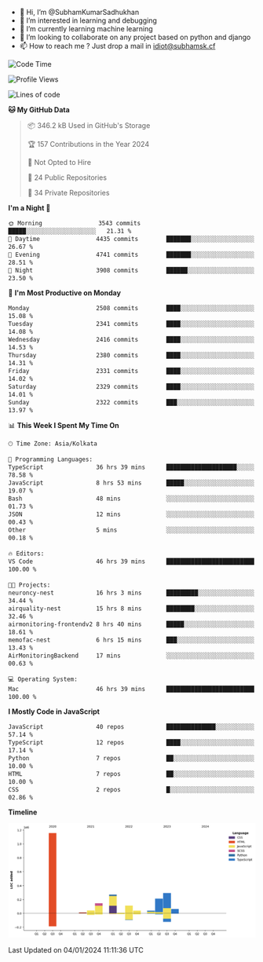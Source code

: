 - 👋 Hi, I’m @SubhamKumarSadhukhan
- 👀 I’m interested in learning and debugging
- 🌱 I’m currently learning machine learning
- 💞️ I’m looking to collaborate on any project based on python and django
- 📫 How to reach me ?
      Just drop a mail in idiot@subhamsk.cf

<!---
SubhamKumarSadhukhan/SubhamKumarSadhukhan is a ✨ special ✨ repository because its `README.md` (this file) appears on your GitHub profile.
You can click the Preview link to take a look at your changes.
--->


<!--START_SECTION:waka-->
![Code Time](http://img.shields.io/badge/Code%20Time-1%2C840%20hrs-blue)

![Profile Views](http://img.shields.io/badge/Profile%20Views-0-blue)

![Lines of code](https://img.shields.io/badge/From%20Hello%20World%20I%27ve%20Written-2.4%20million%20lines%20of%20code-blue)

**🐱 My GitHub Data** 

> 📦 346.2 kB Used in GitHub's Storage 
 > 
> 🏆 157 Contributions in the Year 2024
 > 
> 🚫 Not Opted to Hire
 > 
> 📜 24 Public Repositories 
 > 
> 🔑 34 Private Repositories 
 > 
**I'm a Night 🦉** 

```text
🌞 Morning                3543 commits        █████░░░░░░░░░░░░░░░░░░░░   21.31 % 
🌆 Daytime                4435 commits        ███████░░░░░░░░░░░░░░░░░░   26.67 % 
🌃 Evening                4741 commits        ███████░░░░░░░░░░░░░░░░░░   28.51 % 
🌙 Night                  3908 commits        ██████░░░░░░░░░░░░░░░░░░░   23.50 % 
```
📅 **I'm Most Productive on Monday** 

```text
Monday                   2508 commits        ████░░░░░░░░░░░░░░░░░░░░░   15.08 % 
Tuesday                  2341 commits        ████░░░░░░░░░░░░░░░░░░░░░   14.08 % 
Wednesday                2416 commits        ████░░░░░░░░░░░░░░░░░░░░░   14.53 % 
Thursday                 2380 commits        ████░░░░░░░░░░░░░░░░░░░░░   14.31 % 
Friday                   2331 commits        ████░░░░░░░░░░░░░░░░░░░░░   14.02 % 
Saturday                 2329 commits        ████░░░░░░░░░░░░░░░░░░░░░   14.01 % 
Sunday                   2322 commits        ███░░░░░░░░░░░░░░░░░░░░░░   13.97 % 
```


📊 **This Week I Spent My Time On** 

```text
🕑︎ Time Zone: Asia/Kolkata

💬 Programming Languages: 
TypeScript               36 hrs 39 mins      ████████████████████░░░░░   78.58 % 
JavaScript               8 hrs 53 mins       █████░░░░░░░░░░░░░░░░░░░░   19.07 % 
Bash                     48 mins             ░░░░░░░░░░░░░░░░░░░░░░░░░   01.73 % 
JSON                     12 mins             ░░░░░░░░░░░░░░░░░░░░░░░░░   00.43 % 
Other                    5 mins              ░░░░░░░░░░░░░░░░░░░░░░░░░   00.18 % 

🔥 Editors: 
VS Code                  46 hrs 39 mins      █████████████████████████   100.00 % 

🐱‍💻 Projects: 
neuroncy-nest            16 hrs 3 mins       █████████░░░░░░░░░░░░░░░░   34.44 % 
airquality-nest          15 hrs 8 mins       ████████░░░░░░░░░░░░░░░░░   32.46 % 
airmonitoring-frontendv2 8 hrs 40 mins       █████░░░░░░░░░░░░░░░░░░░░   18.61 % 
memofac-nest             6 hrs 15 mins       ███░░░░░░░░░░░░░░░░░░░░░░   13.43 % 
AirMonitoringBackend     17 mins             ░░░░░░░░░░░░░░░░░░░░░░░░░   00.63 % 

💻 Operating System: 
Mac                      46 hrs 39 mins      █████████████████████████   100.00 % 
```

**I Mostly Code in JavaScript** 

```text
JavaScript               40 repos            ██████████████░░░░░░░░░░░   57.14 % 
TypeScript               12 repos            ████░░░░░░░░░░░░░░░░░░░░░   17.14 % 
Python                   7 repos             ██░░░░░░░░░░░░░░░░░░░░░░░   10.00 % 
HTML                     7 repos             ██░░░░░░░░░░░░░░░░░░░░░░░   10.00 % 
CSS                      2 repos             █░░░░░░░░░░░░░░░░░░░░░░░░   02.86 % 
```



**Timeline**

![Lines of Code chart](https://raw.githubusercontent.com/SubhamKumarSadhukhan/SubhamKumarSadhukhan/main/assets/bar_graph.png)


 Last Updated on 04/01/2024 11:11:36 UTC
<!--END_SECTION:waka-->
